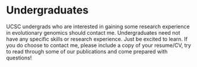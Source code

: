# Undergraduates 
UCSC undergrads who are interested in gaining some research experience in evolutionary genomics should contact me. Undergraduates need not have any specific skills or research experience. Just be excited to learn. If you do choose to contact me, please include a copy of your resume/CV, try to read through some of our publications and come prepared with questions!
